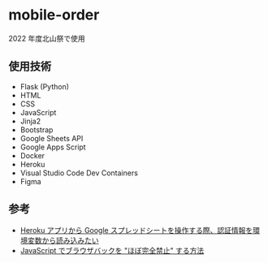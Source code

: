 # mobile-order

2022 年度北山祭で使用

## 使用技術

- Flask (Python)
- HTML
- CSS
- JavaScript
- Jinja2
- Bootstrap
- Google Sheets API
- Google Apps Script
- Docker
- Heroku
- Visual Studio Code Dev Containers
- Figma

## 参考

- [Heroku アプリから Google スプレッドシートを操作する際、認証情報を環境変数から読み込みたい](https://qiita.com/a-r-i/items/bb8b8317840e3a87771a)
- [JavaScript でブラウザバックを "ほぼ完全禁止" する方法](https://pisuke-code.com/javascript-prohibit-browser-back/)
